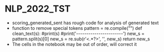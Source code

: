 # NLP_2022_TST
* scoring_generated_sent has rough code for analysis of generated text
*  function to remove special tokens
pattern = re.compile("<END>")
def clean_text(s):
    #print(s)
    #print('-----------------------')
    new_s = pattern.split(s)[0]
    new_s = re.sub(r'<.*?>', '', new_s)
    return new_s
  * The cells in the notebook may be out of order, will correct it 
